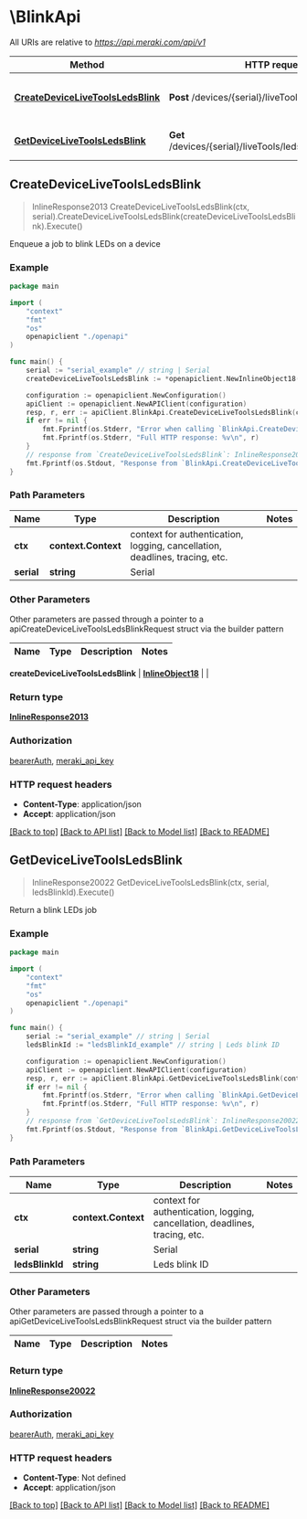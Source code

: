 # \BlinkApi

All URIs are relative to *https://api.meraki.com/api/v1*

Method | HTTP request | Description
------------- | ------------- | -------------
[**CreateDeviceLiveToolsLedsBlink**](BlinkApi.md#CreateDeviceLiveToolsLedsBlink) | **Post** /devices/{serial}/liveTools/leds/blink | Enqueue a job to blink LEDs on a device
[**GetDeviceLiveToolsLedsBlink**](BlinkApi.md#GetDeviceLiveToolsLedsBlink) | **Get** /devices/{serial}/liveTools/leds/blink/{ledsBlinkId} | Return a blink LEDs job



## CreateDeviceLiveToolsLedsBlink

> InlineResponse2013 CreateDeviceLiveToolsLedsBlink(ctx, serial).CreateDeviceLiveToolsLedsBlink(createDeviceLiveToolsLedsBlink).Execute()

Enqueue a job to blink LEDs on a device



### Example

```go
package main

import (
    "context"
    "fmt"
    "os"
    openapiclient "./openapi"
)

func main() {
    serial := "serial_example" // string | Serial
    createDeviceLiveToolsLedsBlink := *openapiclient.NewInlineObject18(int32(123)) // InlineObject18 | 

    configuration := openapiclient.NewConfiguration()
    apiClient := openapiclient.NewAPIClient(configuration)
    resp, r, err := apiClient.BlinkApi.CreateDeviceLiveToolsLedsBlink(context.Background(), serial).CreateDeviceLiveToolsLedsBlink(createDeviceLiveToolsLedsBlink).Execute()
    if err != nil {
        fmt.Fprintf(os.Stderr, "Error when calling `BlinkApi.CreateDeviceLiveToolsLedsBlink``: %v\n", err)
        fmt.Fprintf(os.Stderr, "Full HTTP response: %v\n", r)
    }
    // response from `CreateDeviceLiveToolsLedsBlink`: InlineResponse2013
    fmt.Fprintf(os.Stdout, "Response from `BlinkApi.CreateDeviceLiveToolsLedsBlink`: %v\n", resp)
}
```

### Path Parameters


Name | Type | Description  | Notes
------------- | ------------- | ------------- | -------------
**ctx** | **context.Context** | context for authentication, logging, cancellation, deadlines, tracing, etc.
**serial** | **string** | Serial | 

### Other Parameters

Other parameters are passed through a pointer to a apiCreateDeviceLiveToolsLedsBlinkRequest struct via the builder pattern


Name | Type | Description  | Notes
------------- | ------------- | ------------- | -------------

 **createDeviceLiveToolsLedsBlink** | [**InlineObject18**](InlineObject18.md) |  | 

### Return type

[**InlineResponse2013**](InlineResponse2013.md)

### Authorization

[bearerAuth](../README.md#bearerAuth), [meraki_api_key](../README.md#meraki_api_key)

### HTTP request headers

- **Content-Type**: application/json
- **Accept**: application/json

[[Back to top]](#) [[Back to API list]](../README.md#documentation-for-api-endpoints)
[[Back to Model list]](../README.md#documentation-for-models)
[[Back to README]](../README.md)


## GetDeviceLiveToolsLedsBlink

> InlineResponse20022 GetDeviceLiveToolsLedsBlink(ctx, serial, ledsBlinkId).Execute()

Return a blink LEDs job



### Example

```go
package main

import (
    "context"
    "fmt"
    "os"
    openapiclient "./openapi"
)

func main() {
    serial := "serial_example" // string | Serial
    ledsBlinkId := "ledsBlinkId_example" // string | Leds blink ID

    configuration := openapiclient.NewConfiguration()
    apiClient := openapiclient.NewAPIClient(configuration)
    resp, r, err := apiClient.BlinkApi.GetDeviceLiveToolsLedsBlink(context.Background(), serial, ledsBlinkId).Execute()
    if err != nil {
        fmt.Fprintf(os.Stderr, "Error when calling `BlinkApi.GetDeviceLiveToolsLedsBlink``: %v\n", err)
        fmt.Fprintf(os.Stderr, "Full HTTP response: %v\n", r)
    }
    // response from `GetDeviceLiveToolsLedsBlink`: InlineResponse20022
    fmt.Fprintf(os.Stdout, "Response from `BlinkApi.GetDeviceLiveToolsLedsBlink`: %v\n", resp)
}
```

### Path Parameters


Name | Type | Description  | Notes
------------- | ------------- | ------------- | -------------
**ctx** | **context.Context** | context for authentication, logging, cancellation, deadlines, tracing, etc.
**serial** | **string** | Serial | 
**ledsBlinkId** | **string** | Leds blink ID | 

### Other Parameters

Other parameters are passed through a pointer to a apiGetDeviceLiveToolsLedsBlinkRequest struct via the builder pattern


Name | Type | Description  | Notes
------------- | ------------- | ------------- | -------------



### Return type

[**InlineResponse20022**](InlineResponse20022.md)

### Authorization

[bearerAuth](../README.md#bearerAuth), [meraki_api_key](../README.md#meraki_api_key)

### HTTP request headers

- **Content-Type**: Not defined
- **Accept**: application/json

[[Back to top]](#) [[Back to API list]](../README.md#documentation-for-api-endpoints)
[[Back to Model list]](../README.md#documentation-for-models)
[[Back to README]](../README.md)

